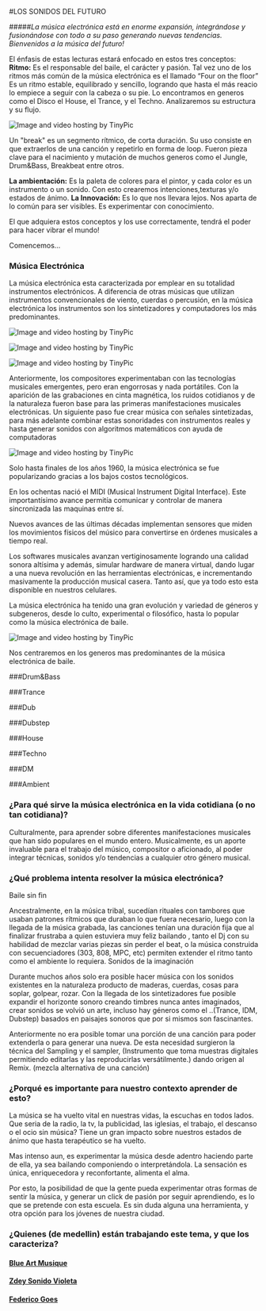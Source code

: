 #LOS SONIDOS DEL FUTURO

#####*La música electrónica está en enorme expansión, integrándose y fusionándose con todo a su paso generando nuevas tendencias.  Bienvenidos a la música del futuro!*








El énfasis de estas lecturas estará enfocado en estos tres conceptos: 
**Ritmo:**
Es el responsable del baile, el carácter y pasión.
Tal vez uno de los ritmos más común de la música electrónica es el llamado “Four on the floor”
Es un ritmo estable, equilibrado y sencillo, logrando que hasta el más reacio lo empiece a seguir con la cabeza o su pie. Lo encontramos en generos como el Disco el House, el Trance, y el Techno.
Analizaremos su estructura y su flujo.

<img src="http://i59.tinypic.com/2v81k54.png" border="0" alt="Image and video hosting by TinyPic"></a>

Un "break" es un segmento rítmico, de corta duración. Su uso consiste en que extraerlos de una canción y repetirlo  en forma de loop.
Fueron pieza clave para el nacimiento y mutación de muchos generos como el Jungle, Drum&Bass, Breakbeat entre otros.


**La ambientación:** Es la paleta de colores para el pintor, y cada color es un instrumento o un sonido. Con esto crearemos intenciones,texturas y/o estados de ánimo.
**La Innovación:** Es lo que nos llevara lejos. Nos aparta de lo común para ser visibles. Es experimentar con conocimiento.

El que adquiera estos conceptos y los use correctamente, tendrá el poder para hacer vibrar el mundo!

Comencemos...








### Música Electrónica
 
La música electrónica esta caracterizada por emplear en su totalidad instrumentos electrónicos. A diferencia de otras músicas que utilizan instrumentos convencionales de viento, cuerdas o percusión,
en la música electrónica los instrumentos son los sintetizadores y computadores los más predominantes.

<img src="http://i58.tinypic.com/14njr0p.jpg" border="0" alt="Image and video hosting by TinyPic"></a>

<img src="http://i57.tinypic.com/657vcx.jpg" border="0" alt="Image and video hosting by TinyPic"></a>

<img src="http://i57.tinypic.com/2ihqrgh.jpg" border="0" alt="Image and video hosting by TinyPic"></a>

Anteriormente, los compositores experimentaban con las tecnologías musicales  emergentes, pero eran engorrosas y nada portátiles.
Con la aparición de las  grabaciones en cinta magnética, los ruidos cotidianos y de la naturaleza  fueron base para las primeras manifestaciones musicales electrónicas.
Un siguiente paso fue crear música con señales sintetizadas, para más adelante combinar estas sonoridades con instrumentos reales y hasta generar sonidos con algoritmos matemáticos  con ayuda de computadoras


<img src="http://i57.tinypic.com/zxunsw.jpg" border="0" alt="Image and video hosting by TinyPic"></a>

Solo hasta finales de los años 1960, la música electrónica se fue popularizando gracias a los bajos costos tecnológicos.


En los ochentas nació el MIDI (Musical Instrument Digital Interface). Este importantísimo avance permitía comunicar y controlar de manera sincronizada las maquinas entre sí.

Nuevos avances de las últimas décadas implementan sensores que miden los movimientos físicos del músico para convertirse en órdenes musicales a tiempo real.

Los softwares musicales avanzan vertiginosamente logrando una calidad sonora altísima y además, simular hardware de manera virtual, dando lugar a una nueva revolución en las herramientas electrónicas, e incrementando masivamente la producción musical casera. Tanto así, que ya todo esto esta disponible en nuestros celulares.



La música electrónica ha tenido una gran evolución y variedad de géneros y subgeneros, desde lo culto, experimental o filosófico, hasta lo popular como la música electrónica de baile.

<img src="http://i57.tinypic.com/2qwzmkp.jpg" border="0" alt="Image and video hosting by TinyPic"></a>


Nos centraremos en los generos mas predominantes de la música electrónica de baile.

###Drum&Bass

###Trance

###Dub

###Dubstep

###House

###Techno

###DM

###Ambient




### ¿Para qué sirve la música electrónica en la vida cotidiana (o no tan cotidiana)?

Culturalmente, para aprender sobre diferentes manifestaciones musicales que han sido populares en el mundo entero.
Musicalmente, es un aporte invaluable para el trabajo del músico, compositor o aficionado, al poder integrar técnicas, sonidos y/o tendencias a cualquier otro género musical.

### ¿Qué problema intenta resolver la música electrónica?


Baile sin fin

Ancestralmente, en la música tribal, sucedían rituales con tambores que usaban patrones rítmicos que duraban lo que fuera necesario, luego con la llegada de la música grabada, las canciones tenían una duración fija que al finalizar frustraba a quien estuviera muy feliz bailando , tanto el Dj con su habilidad de mezclar varias piezas sin perder el beat, o la música construida con secuenciadores (303, 808, MPC, etc) permiten extender el ritmo tanto como el ambiente lo requiera.
Sonidos de la imaginación

Durante muchos años solo era posible hacer música con los sonidos existentes en la naturaleza producto de maderas, cuerdas, cosas para soplar, golpear, rozar.
Con la llegada de los sintetizadores fue posible expandir el horizonte sonoro creando timbres nunca antes imaginados, crear sonidos se volvió un arte, incluso hay géneros como el ..(Trance, IDM, Dubstep) basados en paisajes sonoros que por si mismos son fascinantes.


Anteriormente no era posible tomar una porción de una canción para poder extenderla o para generar una nueva.
De esta necesidad surgieron la técnica del Sampling y el sampler, (Instrumento que toma muestras digitales permitiendo editarlas y las reproducirlas versátilmente.) dando origen al Remix. (mezcla alternativa de una canción)



### ¿Porqué es importante para nuestro contexto aprender de esto?

La música se ha vuelto vital en nuestras vidas, la escuchas en todos lados. 
Que seria de la radio, la tv, la publicidad, las iglesias, el trabajo, el descanso o el ocio sin música?
Tiene un gran impacto sobre nuestros estados de ánimo que hasta terapéutico se ha vuelto.

Mas intenso aun, es experimentar la música desde adentro haciendo parte de ella, ya sea bailando componiendo o interpretándola. 
La sensación es única, enriquecedora y reconfortante, alimenta el alma.

Por esto, la posibilidad de que la gente pueda experimentar otras formas de sentir la música, y generar un click de pasión por seguir aprendiendo, es lo que se pretende con esta escuela. 
Es sin duda alguna una herramienta, y otra opción para los jóvenes de nuestra ciudad.




### ¿Quienes (de medellin) están trabajando este tema, y que los caracteriza?


#### [Blue Art Musique](https://www.facebook.com/blueartmusique?fref=ts)

#### [Zdey Sonido Violeta](https://www.facebook.com/ZDEYSONIDOVIOLETA?fref=ts)

#### [Federico Goes](https://www.facebook.com/federico.goes.3?fref=ts)


